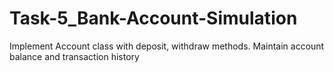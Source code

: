 # Task-5_Bank-Account-Simulation
Implement Account class with deposit, withdraw methods. Maintain account balance and transaction history
